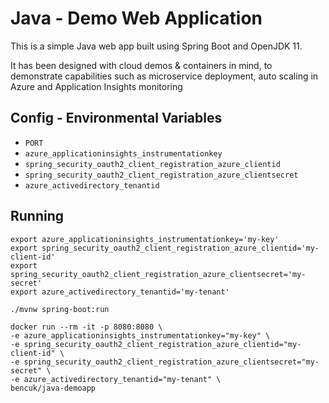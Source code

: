 # Java - Demo Web Application
This is a simple Java web app built using Spring Boot and OpenJDK 11.  

It has been designed with cloud demos & containers in mind, to demonstrate capabilities such as microservice deployment, auto scaling in Azure and Application Insights monitoring


## Config - Environmental Variables
* `PORT`
* `azure_applicationinsights_instrumentationkey`
* `spring_security_oauth2_client_registration_azure_clientid`
* `spring_security_oauth2_client_registration_azure_clientsecret`
* `azure_activedirectory_tenantid`

## Running 
```
export azure_applicationinsights_instrumentationkey='my-key'
export spring_security_oauth2_client_registration_azure_clientid='my-client-id'
export spring_security_oauth2_client_registration_azure_clientsecret='my-secret'
export azure_activedirectory_tenantid='my-tenant'

./mvnw spring-boot:run
```

```
docker run --rm -it -p 8080:8080 \
-e azure_applicationinsights_instrumentationkey="my-key" \
-e spring_security_oauth2_client_registration_azure_clientid="my-client-id" \
-e spring_security_oauth2_client_registration_azure_clientsecret="my-secret" \
-e azure_activedirectory_tenantid="my-tenant" \
bencuk/java-demoapp
```
